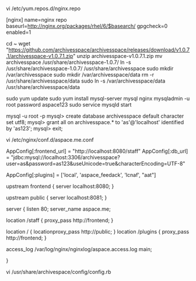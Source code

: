 vi /etc/yum.repos.d/nginx.repo

[nginx]
name=nginx repo
baseurl=http://nginx.org/packages/rhel/6/$basearch/
gpgcheck=0
enabled=1

cd ~
wget "https://github.com/archivesspace/archivesspace/releases/download/v1.0.7.1/archivesspace-v1.0.7.1.zip"
unzip archivesspace-v1.0.7.1.zip 
mv archivesspace /usr/share/archivesspace-1.0.7/
ln -s /usr/share/archivesspace-1.0.7/ /usr/share/archivesspace
sudo mkdir /var/archivesspace
sudo mkdir /var/archivesspace/data
rm -r /usr/share/archivesspace/data
sudo ln -s /var/archivesspace/data /usr/share/archivesspace/data


sudo yum update
sudo yum install mysql-server mysql nginx
mysqladmin -u root password aspace123
sudo service mysqld start

mysql -u root -p
mysql>  create database archivesspace default character set utf8;
mysql> grant all on archivesspace.* to 'as'@'localhost' identified by 'as123';
mysql> exit;



vi /etc/nginx/conf.d/aspace.me.conf 

AppConfig[:frontend_url] = "http://localhost:8080/staff"
AppConfig[:db_url] =
"jdbc:mysql://localhost:3306/archivesspace?user=as&password=as123&useUnicode=true&characterEncoding=UTF-8"

AppConfig[:plugins] = ['local', 'aspace_feedack', 'lcnaf', "aat"]




upstream frontend {
     server localhost:8080;
}

upstream public {
     server localhost:8081;
}


server {
  listen       80;
  server_name  aspace.me;
          
  location /staff {
    proxy_pass http://frontend;
  }
                           
  location / {
    locationproxy_pass http://public;
   } 
location /plugins {
   proxy_pass http://frontend;
}
        
  access_log  /var/log/nginx/nginxlog/aspace.access.log  main;
                                       
}

vi /usr/share/archivespace/config/config.rb



